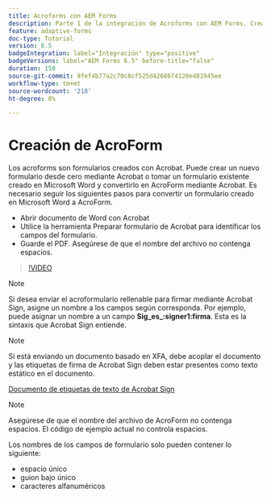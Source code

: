 ```yaml
---
title: Acroforms con AEM Forms
description: Parte 1 de la integración de Acroforms con AEM Forms. Crear un formulario adaptable mediante AcroForm y combinar los datos para obtener un PDF.
feature: adaptive-forms
doc-type: Tutorial
version: 6.5
badgeIntegration: label="Integración" type="positive"
badgeVersions: label="AEM Forms 6.5" before-title="false"
duration: 150
source-git-commit: 9fef4b77a2c70c8cf525d42686f4120e481945ee
workflow-type: tm+mt
source-wordcount: '218'
ht-degree: 0%

---
```



# Creación de AcroForm

Los acroforms son formularios creados con Acrobat. Puede crear un nuevo formulario desde cero mediante Acrobat o tomar un formulario existente creado en Microsoft Word y convertirlo en AcroForm mediante Acrobat. Es necesario seguir los siguientes pasos para convertir un formulario creado en Microsoft Word a AcroForm.

* Abrir documento de Word con Acrobat
* Utilice la herramienta Preparar formulario de Acrobat para identificar los campos del formulario.
* Guarde el PDF. Asegúrese de que el nombre del archivo no contenga espacios.


>[!VIDEO](https://video.tv.adobe.com/v/22575?quality=12&learn=on)

>[!NOTE]
>
>Si desea enviar el acroformulario rellenable para firmar mediante Acrobat Sign, asigne un nombre a los campos según corresponda. Por ejemplo, puede asignar un nombre a un campo **Sig_es_:signer1:firma**. Esta es la sintaxis que Acrobat Sign entiende.

>[!NOTE]
>
>Si está enviando un documento basado en XFA, debe acoplar el documento y las etiquetas de firma de Acrobat Sign deben estar presentes como texto estático en el documento.

[Documento de etiquetas de texto de Acrobat Sign](https://helpx.adobe.com/es/sign/using/text-tag.html)

>[!NOTE]
>
>Asegúrese de que el nombre del archivo de AcroForm no contenga espacios. El código de ejemplo actual no controla espacios.
>
>Los nombres de los campos de formulario solo pueden contener lo siguiente:
>
>* espacio único
>* guion bajo único
>* caracteres alfanuméricos

